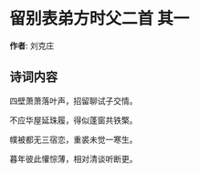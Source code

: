 # 留别表弟方时父二首  其一

**作者**: 刘克庄

## 诗词内容

四壁萧萧落叶声，招留聊试子交情。

不应华屋延珠履，得似蓬窗共铁檠。

幞被都无三宿恋，重裘未觉一寒生。

暮年彼此懽悰薄，相对清谈听断更。

